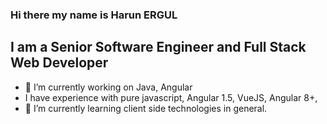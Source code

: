 ### Hi there my name is Harun ERGUL
## I am a Senior Software Engineer and Full Stack Web Developer

- 🔭 I’m currently working on Java, Angular
-  I have experience with pure javascript, Angular 1.5, VueJS, Angular 8+, 
- 🌱 I’m currently learning client side technologies in general.
<!--
**harunergul/harunergul** is a ✨ _special_ ✨ repository because its `README.md` (this file) appears on your GitHub profile.

Here are some ideas to get you started:
- 
- 👯 I’m looking to collaborate on ...
- 🤔 I’m looking for help with ...
- 💬 Ask me about ...
- 📫 How to reach me: ...
- 😄 Pronouns: ...
- ⚡ Fun fact: ...
-->
